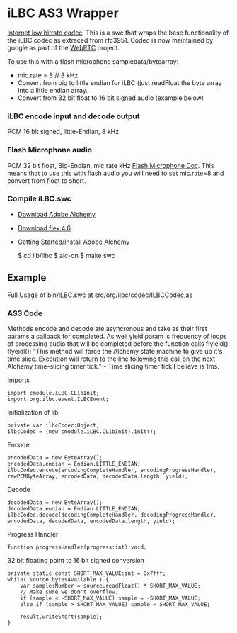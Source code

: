 iLBC AS3 Wrapper
==========

[Internet low bitrate codec](http://en.wikipedia.org/wiki/Internet_Low_Bit_Rate_Codec). This is a swc that wraps the base functionality of the iLBC codec as extraced from rfc3951. Codec is now maintained by google as part of the [WebRTC](http://www.webrtc.org/) project.

To use this with a flash microphone sampledata/bytearray:

* mic.rate = 8 // 8 kHz
* Convert from big to little endian for iLBC (just readFloat the byte array into a little endian array.
* Convert from 32 bit float to 16 bit signed audio (example below)

### iLBC encode input and decode output

PCM 16 bit signed, little-Endian, 8 kHz

### Flash Microphone audio

PCM 32 bit float, Big-Endian, mic.rate kHz [Flash Microphone Doc](http://help.adobe.com/en_US/FlashPlatform/reference/actionscript/3/flash/media/Microphone.html). This means that to use this with flash audio you will need to set mic.rate=8 and convert from float to short.

### Compile iLBC.swc

* [Download Adobe Alchemy](http://labs.adobe.com/downloads/alchemy.html)
* [Download flex 4.6](http://opensource.adobe.com/wiki/display/flexsdk/Download+Flex+4.6)
* [Getting Started/Install Adobe Alchemy](http://labs.adobe.com/wiki/index.php/Alchemy:Documentation:Getting_Started)

	$ cd lib/ilbc
	$ alc-on
	$ make swc

Example
------------
Full Usage of bin/iLBC.swc at src/org/ilbc/codec/ILBCCodec.as

### AS3 Code

Methods encode and decode are asyncronous and take as their first params a callback for completed. As well yield param is frequency of loops of processing audio that will be completed before the function calls flyield(). flyeidl(): "This method will force the Alchemy state machine to give up it's time slice. Execution will return to the line following this call on the next Alchemy time-slicing timer tick." - Time slicing timer tick I believe is 1ms. 

Imports

	import cmodule.iLBC.CLibInit;
	import org.ilbc.event.ILBCEvent;

Initialization of lib

	private var ilbcCodec:Object;
	ilbcCodec = (new cmodule.iLBC.CLibInit).init();

Encode

	encodedData = new ByteArray();
	encodedData.endian = Endian.LITTLE_ENDIAN;
	ilbcCodec.encode(encodingCompleteHandler, encodingProgressHandler, rawPCMByteArray, encodedData, decodedData.length, yield);

Decode

	decodedData = new ByteArray();
	decodedData.endian = Endian.LITTLE_ENDIAN;
	ilbcCodec.decode(decodingCompleteHandler, decodingProgressHandler, encodedData, decodedData, encodedData.length, yield);

Progress Handler

	function progressHandler(progress:int):void;

32 bit floating point to 16 bit signed conversion

	private static const SHORT_MAX_VALUE:int = 0x7fff;
	while( source.bytesAvailable ) {
		var sample:Number = source.readFloat() * SHORT_MAX_VALUE;
		// Make sure we don't overflow.
		if (sample < -SHORT_MAX_VALUE) sample = -SHORT_MAX_VALUE;
		else if (sample > SHORT_MAX_VALUE) sample = SHORT_MAX_VALUE;

		result.writeShort(sample);
	}
